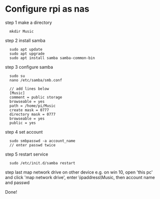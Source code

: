 # Configure rpi as nas
step 1 make a directory
```
  mkdir Music
```
step 2 install samba
```
  sudo apt update
  sudo apt upgrade
  sudo apt install samba samba-common-bin
```
step 3 configure samba
```  
  sudo su
  nano /etc/samba/smb.conf
  
  // add lines below
  [Music] 
  comment = public storage 
  browseable = yes
  path = /home/pi/Music 
  create mask = 0777 
  directory mask = 0777 
  browseable = yes
  public = yes
```  
step 4 set account
```  
  sudo smbpasswd -a account_name
  // enter passwd twice
```  
step 5 restart service
```
  sudo /etc/init.d/samba restart
``` 
step last map network drive on other device
  e.g. on win 10, open 'this pc' and click 'map network drive', enter \\ipaddress\Music, then account name and passwd
  
Done!
